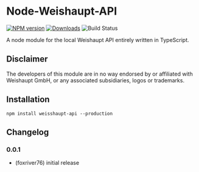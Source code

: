 # Node-Weishaupt-API
[![NPM version](http://img.shields.io/npm/v/weishaupt-api.svg)](https://www.npmjs.com/package/bring-shopping)
[![Downloads](https://img.shields.io/npm/dm/weishaupt-api.svg)](https://www.npmjs.com/package/bring-shopping)
![Build Status](https://github.com/foxriver76/weishaupt-api/workflows/Test%20and%20Release/badge.svg)

A node module for the local Weishaupt API entirely written in TypeScript.

## Disclaimer
The developers of this module are in no way endorsed by or affiliated with
Weishaupt GmbH, or any associated subsidiaries, logos or trademarks.

## Installation
```npm install weisshaupt-api --production```

## Changelog

### 0.0.1
* (foxriver76) initial release
